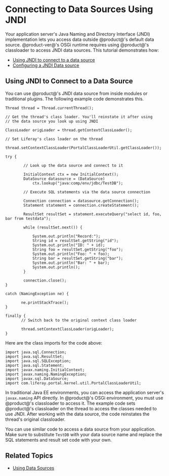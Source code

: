 # Connecting to Data Sources Using JNDI [](id=connecting-to-data-sources-using-jndi)

Your application server's Java Naming and Directory Interface (JNDI)
implementation lets you access data outside @product@'s default data source.
@product-ver@'s OSGi runtime requires using @product@'s classloader to access
JNDI data sources. This tutorial demonstrates how:

-   [Using JNDI to connect to a data source](using-jndi-to-connect-to-a-data-source)
-   [Configuring a JNDI Data source](configuring-a-jndi-data-source)

## Using JNDI to Connect to a Data Source [](id=using-jndi-to-connect-to-a-data-source)

You can use @product@'s JNDI data source from inside modules or traditional
plugins. The following example code demonstrates this.

    Thread thread = Thread.currentThread();

    // Get the thread's class loader. You'll reinstate it after using
    // the data source you look up using JNDI

    ClassLoader origLoader = thread.getContextClassLoader();
    
    // Set Liferay's class loader on the thread
    
    thread.setContextClassLoader(PortalClassLoaderUtil.getClassLoader());

    try {

            // Look up the data source and connect to it

            InitialContext ctx = new InitialContext();
            DataSource datasource = (DataSource)
                ctx.lookup("java:comp/env/jdbc/TestDB");

            // Execute SQL statements via the data source connection

            Connection connection = datasource.getConnection();
            Statement statement = connection.createStatement();

            ResultSet resultSet = statement.executeQuery("select id, foo, bar from testdata");

            while (resultSet.next()) {

                System.out.println("Record:");
                String id = resultSet.getString("id");
                System.out.println("ID: " + id);
                String foo = resultSet.getString("foo");
                System.out.println("Foo: " + foo);
                String bar = resultSet.getString("bar");
                System.out.println("Bar: " + bar);
                System.out.println();
            }

            connection.close();
    }

    catch (NamingException ne) {

           ne.printStackTrace();
    }

    finally {
           // Switch back to the original context class loader

           thread.setContextClassLoader(origLoader);
    }

Here are the class imports for the code above:

    import java.sql.Connection;
    import java.sql.ResultSet;
    import java.sql.SQLException;
    import java.sql.Statement;
    import javax.naming.InitialContext;
    import javax.naming.NamingException;
    import javax.sql.DataSource;
    import com.liferay.portal.kernel.util.PortalClassLoaderUtil;

In traditional Java EE environments, you can access the application server's
`javax.naming` API directly. In @product@'s OSGi environment, you must use
@product@'s classloader to access it. The example code sets @product@'s
classloader on the thread to access the classes needed to use JNDI. After
working with the data source, the code reinstates the thread's original
classloader.

You can use similar code to access a data source from your application. Make
sure to substitute `TestDB` with your data source name and replace the SQL
statements and result set code with your own.

## Related Topics [](id=related-topics)

-   [Using Data Sources](/discover/deployment/-/knowledge_base/7-0/installing-liferay-manually#using-data-sources)
